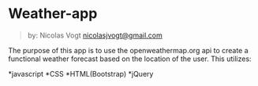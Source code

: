 # Weather-app
  >by: Nicolas Vogt 
  >nicolasjvogt@gmail.com

The purpose of this app is to use the openweathermap.org api to create a functional weather forecast based on the location of the user. This utilizes: 

   *javascript
   *CSS
   *HTML(Bootstrap)
   *jQuery
  


